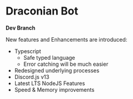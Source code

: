 # Draconian Bot

**Dev Branch**

New features and Enhancements are introduced:

- Typescript
  - Safe typed language
  - Error catching will be much easier
- Redesigned underlying processes
- Discord.js v13
- Latest LTS NodeJS Features
- Speed & Memory improvements
